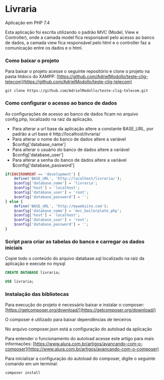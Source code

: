 # Livraria
Aplicação em PHP 7.4

Esta aplicação foi escrita utilizando o padrão MVC (Model, View e Controller), onde a camada model fica responsável pelo acesso ao banco de dados, a camada view fica responsável pelo html e o controller faz a comunicação entre os dados e o html.

### Como baixar o projeto
Para baixar o projeto acesse o seguinte repositório e clone o projeto na pasta htdocs do XAMPP: 
[https://github.com/AdrielModollo/teste-clig-telecom](https://github.com/AdrielModollo/teste-clig-telecom) 
```
git clone https://github.com/AdrielModollo/teste-clig-telecom.git
```

### Como configurar o acesso ao banco de dados
As configurações de acesso ao banco de dados ficam no arquivo config.php, localizado na raiz da aplicação.

* Para alterar a url base da aplicação altere a constante BASE_URL, por padrão a url base é http://localhost/livraria/
* Para alterar o nome do banco de dados altere a variável $config['database_name']
* Para alterar o usuário do banco de dados altere a variável $config['database_user']
* Para alterar a senha do banco de dados altere a variável $config['database_password']

```php
if(ENVIRONMENT == 'development') {
    define('BASE_URL', 'http://localhost/livraria/');
    $config['database_name'] = 'livraria';
    $config['host'] = 'localhost';
    $config['database_user'] = 'root';
    $config['database_password'] = '';
} else {
    define('BASE_URL', 'http://mywebsite.com');
    $config['database_name'] = 'mvc_boilerplate_php';
    $config['host'] = 'localhost';
    $config['database_user'] = 'root';
    $config['database_password'] = '';
}
```

### Script para criar as tabelas do banco e carregar os dados iniciais
Copie todo o conteúdo do arquivo database.sql localizado na raiz da aplicação e execute no mysql

```sql
CREATE DATABASE livraria;

USE livraria;
```

### Instalação das bibliotecas
Para execução do projeto é necessário baixar e instalar o composer:
[https://getcomposer.org/download/](https://getcomposer.org/download/)

O composer é utilizado para baixar dependências de terceiros

No arquivo composer.json está a configuração do autoload da aplicação

Para entender o funcionamento do autoload acesse este artigo para mais informações:
[https://www.alura.com.br/artigos/avancando-com-o-composer](https://www.alura.com.br/artigos/avancando-com-o-composer)

Para inicializar a configuração do autoload do composer, digite o seguinte comando em um terminal: 

```
composer install
```